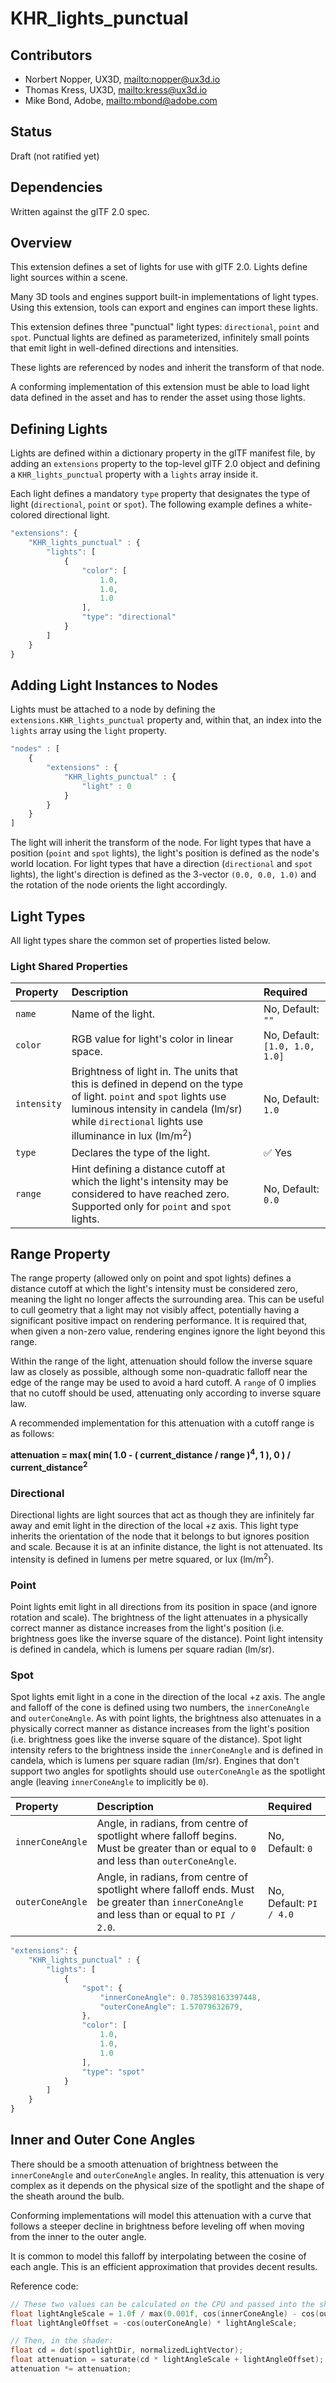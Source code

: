 # KHR\_lights\_punctual

## Contributors

* Norbert Nopper, UX3D, <mailto:nopper@ux3d.io>
* Thomas Kress, UX3D, <mailto:kress@ux3d.io>
* Mike Bond, Adobe, <mailto:mbond@adobe.com>

## Status

Draft (not ratified yet)

## Dependencies

Written against the glTF 2.0 spec.

## Overview

This extension defines a set of lights for use with glTF 2.0. Lights define light sources within a scene.

Many 3D tools and engines support built-in implementations of light types. Using this extension, tools can export and engines can import these lights. 

This extension defines three "punctual" light types: `directional`, `point` and `spot`. Punctual lights are defined as parameterized, infinitely small points that emit light in well-defined directions and intensities.

These lights are referenced by nodes and inherit the transform of that node.

A conforming implementation of this extension must be able to load light data defined in the asset and has to render the asset using those lights. 

## Defining Lights

Lights are defined within a dictionary property in the glTF manifest file, by adding an `extensions` property to the top-level glTF 2.0 object and defining a `KHR_lights_punctual` property with a `lights` array inside it.

Each light defines a mandatory `type` property that designates the type of light (`directional`, `point` or `spot`). The following example defines a white-colored directional light.

```javascript
"extensions": {
    "KHR_lights_punctual" : {
        "lights": [
            {
                "color": [
                    1.0,
                    1.0,
                    1.0
                ],
                "type": "directional"
            }
        ]
    }
}
```

## Adding Light Instances to Nodes

Lights must be attached to a node by defining the `extensions.KHR_lights_punctual` property and, within that, an index into the `lights` array using the `light` property.

```javascript
"nodes" : [
    {
        "extensions" : {
            "KHR_lights_punctual" : {
                "light" : 0
            }
        }
    }            
]
```

The light will inherit the transform of the node. For light types that have a position (`point` and `spot` lights), the light's position is defined as the node's world location.
For light types that have a direction (`directional` and `spot` lights), the light's direction is defined as the 3-vector `(0.0, 0.0, 1.0)` and the rotation of the node orients the light accordingly.

## Light Types

All light types share the common set of properties listed below.

### Light Shared Properties

| Property | Description | Required |
|:-----------------------|:------------------------------------------| :--------------------------|
| `name` | Name of the light. | No, Default: `""` |
| `color` | RGB value for light's color in linear space. | No, Default: `[1.0, 1.0, 1.0]` |
| `intensity` | Brightness of light in. The units that this is defined in depend on the type of light. `point` and `spot` lights use luminous intensity in candela (lm/sr) while `directional` lights use illuminance in lux (lm/m<sup>2</sup>) | No, Default: `1.0` |
| `type` | Declares the type of the light. | :white_check_mark: Yes |
| `range` | Hint defining a distance cutoff at which the light's intensity may be considered to have reached zero. Supported only for `point` and `spot` lights. | No, Default: `0.0` |

## Range Property

The range property (allowed only on point and spot lights) defines a distance cutoff at which the light's intensity must be considered zero, meaning the light no longer affects the surrounding area. This can be useful to cull geometry that a light may not visibly affect, potentially having a significant positive impact on rendering performance. It is required that, when given a non-zero value, rendering engines ignore the light beyond this range.

Within the range of the light, attenuation should follow the inverse square law as closely as possible, although some non-quadratic falloff near the edge of the range may be used to avoid a hard cutoff. A `range` of 0 implies that no cutoff should be used, attenuating only according to inverse square law.

A recommended implementation for this attenuation with a cutoff range is as follows:

**attenuation = max( min( 1.0 - ( current_distance / range )<sup>4</sup>, 1 ), 0 ) / current_distance<sup>2</sup>**

### Directional

Directional lights are light sources that act as though they are infinitely far away and emit light in the direction of the local +z axis. This light type inherits the orientation of the node that it belongs to but ignores position and scale. Because it is at an infinite distance, the light is not attenuated. Its intensity is defined in lumens per metre squared, or lux (lm/m<sup>2</sup>).

### Point

Point lights emit light in all directions from its position in space (and ignore rotation and scale). The brightness of the light attenuates in a physically correct manner as distance increases from the light's position (i.e. brightness goes like the inverse square of the distance). Point light intensity is defined in candela, which is lumens per square radian (lm/sr).

### Spot

Spot lights emit light in a cone in the direction of the local +z axis. The angle and falloff of the cone is defined using two numbers, the `innerConeAngle` and `outerConeAngle`. As with point lights, the brightness also attenuates in a physically correct manner as distance increases from the light's position (i.e. brightness goes like the inverse square of the distance). Spot light intensity refers to the brightness inside the `innerConeAngle` and is defined in candela, which is lumens per square radian (lm/sr). Engines that don't support two angles for spotlights should use `outerConeAngle` as the spotlight angle (leaving `innerConeAngle` to implicitly be `0`).

| Property | Description | Required |
|:-----------------------|:------------------------------------------| :--------------------------|
| `innerConeAngle` | Angle, in radians, from centre of spotlight where falloff begins. Must be greater than or equal to `0` and less than `outerConeAngle`. | No, Default: `0` |
| `outerConeAngle` | Angle, in radians, from centre of spotlight where falloff ends.  Must be greater than `innerConeAngle` and less than or equal to `PI / 2.0`. | No, Default: `PI / 4.0` |

```javascript
"extensions": {
    "KHR_lights_punctual" : {
        "lights": [
            {
                "spot": {
                    "innerConeAngle": 0.785398163397448,
                    "outerConeAngle": 1.57079632679,
                },
                "color": [
                    1.0,
                    1.0,
                    1.0
                ],
                "type": "spot"
            }
        ]
    }
}
```

## Inner and Outer Cone Angles

There should be a smooth attenuation of brightness between the `innerConeAngle` and `outerConeAngle` angles. In reality, this attenuation is very complex as it depends on the physical size of the spotlight and the shape of the sheath around the bulb. 

Conforming implementations will model this attenuation with a curve that follows a steeper decline in brightness before leveling off when moving from the inner to the outer angle.

It is common to model this falloff by interpolating between the cosine of each angle. This is an efficient approximation that provides decent results.

Reference code:

```c++
// These two values can be calculated on the CPU and passed into the shader
float lightAngleScale = 1.0f / max(0.001f, cos(innerConeAngle) - cos(outerConeAngle));
float lightAngleOffset = -cos(outerConeAngle) * lightAngleScale;

// Then, in the shader:
float cd = dot(spotlightDir, normalizedLightVector);
float attenuation = saturate(cd * lightAngleScale + lightAngleOffset);
attenuation *= attenuation;
```

